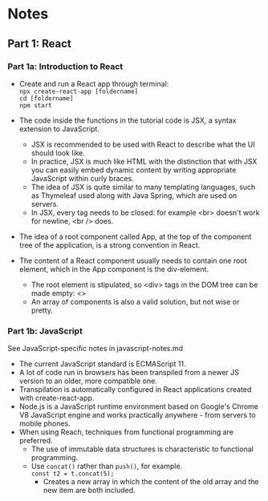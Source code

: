 # Notes

## Part 1: React
### Part 1a: Introduction to React

- Create and run a React app through terminal:<br>
  `npx create-react-app [foldername]`<br>
  `cd [foldername]`<br>
  `npm start`

- The code inside the functions in the tutorial code is JSX, a syntax extension to JavaScript.
  - JSX is recommended to be used with React to describe what the UI should look like.
  - In practice, JSX is much like HTML with the distinction that with JSX you can easily embed dynamic content by writing appropriate JavaScript within curly braces.
  - The idea of JSX is quite similar to many templating languages, such as Thymeleaf used along with Java Spring, which are used on servers.
  - In JSX, every tag needs to be closed: for example \<br> doesn't work for newline, \<br /> does.



- The idea of a root component called App, at the top of the component tree of the application, is a strong convention in React.
- The content of a React component usually needs to contain one root element, which in the App component is the div-element.
  - The root element is stipulated, so \<div> tags in the DOM tree can be made empty: <>
  - An array of components is also a valid solution, but not wise or pretty.



### Part 1b: JavaScript
See JavaScript-specific notes in javascript-notes.md

- The current JavaScript standard is ECMAScript 11.
- A lot of code run in browsers has been transpiled from a newer JS version to an older, more compatible one.
- Transpilation is automatically configured in React applications created with create-react-app.
- Node.js is a JavaScript runtime environment based on Google's Chrome V8 JavaScript engine and works practically anywhere - from servers to mobile phones.
- When using Reach, techniques from functional programming are preferred.
  - The use of immutable data structures is characteristic to functional programming.
  - Use `concat()` rather than `push()`, for example.<br>
    `const t2 = t.concat(5);`
    - Creates a new array in which the content of the old array and the new item are both included.
